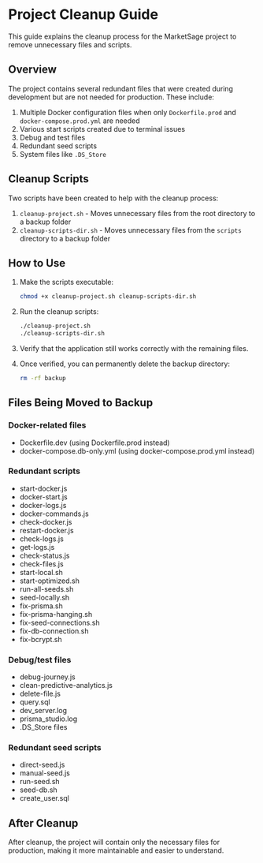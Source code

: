 # Project Cleanup Guide

This guide explains the cleanup process for the MarketSage project to remove unnecessary files and scripts.

## Overview

The project contains several redundant files that were created during development but are not needed for production. These include:

1. Multiple Docker configuration files when only `Dockerfile.prod` and `docker-compose.prod.yml` are needed
2. Various start scripts created due to terminal issues
3. Debug and test files
4. Redundant seed scripts
5. System files like `.DS_Store`

## Cleanup Scripts

Two scripts have been created to help with the cleanup process:

1. `cleanup-project.sh` - Moves unnecessary files from the root directory to a backup folder
2. `cleanup-scripts-dir.sh` - Moves unnecessary files from the `scripts` directory to a backup folder

## How to Use

1. Make the scripts executable:
   ```bash
   chmod +x cleanup-project.sh cleanup-scripts-dir.sh
   ```

2. Run the cleanup scripts:
   ```bash
   ./cleanup-project.sh
   ./cleanup-scripts-dir.sh
   ```

3. Verify that the application still works correctly with the remaining files.

4. Once verified, you can permanently delete the backup directory:
   ```bash
   rm -rf backup
   ```

## Files Being Moved to Backup

### Docker-related files
- Dockerfile.dev (using Dockerfile.prod instead)
- docker-compose.db-only.yml (using docker-compose.prod.yml instead)

### Redundant scripts
- start-docker.js
- docker-start.js
- docker-logs.js
- docker-commands.js
- check-docker.js
- restart-docker.js
- check-logs.js
- get-logs.js
- check-status.js
- check-files.js
- start-local.sh
- start-optimized.sh
- run-all-seeds.sh
- seed-locally.sh
- fix-prisma.sh
- fix-prisma-hanging.sh
- fix-seed-connections.sh
- fix-db-connection.sh
- fix-bcrypt.sh

### Debug/test files
- debug-journey.js
- clean-predictive-analytics.js
- delete-file.js
- query.sql
- dev_server.log
- prisma_studio.log
- .DS_Store files

### Redundant seed scripts
- direct-seed.js
- manual-seed.js
- run-seed.sh
- seed-db.sh
- create_user.sql

## After Cleanup

After cleanup, the project will contain only the necessary files for production, making it more maintainable and easier to understand.